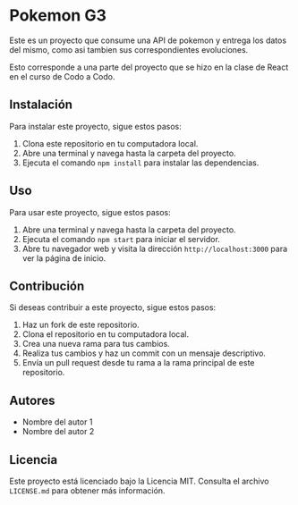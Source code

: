 # Pokemon G3

Este es un proyecto que consume una API de pokemon y entrega los datos del mismo, como asi tambien sus correspondientes evoluciones.

Esto corresponde a una parte del proyecto que se hizo en la clase de React en el curso de Codo a Codo.

## Instalación

Para instalar este proyecto, sigue estos pasos:

1. Clona este repositorio en tu computadora local.
2. Abre una terminal y navega hasta la carpeta del proyecto.
3. Ejecuta el comando `npm install` para instalar las dependencias.

## Uso

Para usar este proyecto, sigue estos pasos:

1. Abre una terminal y navega hasta la carpeta del proyecto.
2. Ejecuta el comando `npm start` para iniciar el servidor.
3. Abre tu navegador web y visita la dirección `http://localhost:3000` para ver la página de inicio.

## Contribución

Si deseas contribuir a este proyecto, sigue estos pasos:

1. Haz un fork de este repositorio.
2. Clona el repositorio en tu computadora local.
3. Crea una nueva rama para tus cambios.
4. Realiza tus cambios y haz un commit con un mensaje descriptivo.
5. Envía un pull request desde tu rama a la rama principal de este repositorio.

## Autores

- Nombre del autor 1
- Nombre del autor 2

## Licencia

Este proyecto está licenciado bajo la Licencia MIT. Consulta el archivo `LICENSE.md` para obtener más información.
